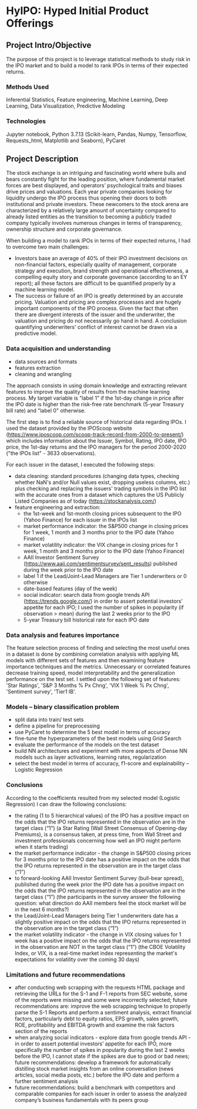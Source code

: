 # HyIPO: Hyped Initial Product Offerings

## Project Intro/Objective
The purpose of this project is to leverage statistical methods to study risk in the IPO market and to build a model to rank IPOs in terms of their expected returns.

### Methods Used
Inferential Statistics, Feature engineering, Machine Learning, Deep Learning, Data Visualization, Predictive Modeling

### Technologies
Jupyter notebook, Python 3.7.13 (Scikit-learn, Pandas, Numpy, Tensorflow, Requests_html, Matplotlib and Seaborn), PyCaret

## Project Description
The stock exchange is an intriguing and fascinating world where bulls and bears constantly fight for the leading position, where fundamental market forces are best displayed, and operators’ psychological traits and biases drive prices and valuations. 
Each year private companies looking for liquidity undergo the IPO process thus opening their doors to both institutional and private investors. These newcomers to the stock arena are characterized by a relatively large amount of uncertainty compared to already listed entities as the transition to becoming a publicly traded company typically involves numerous changes in terms of transparency, ownership structure and corporate governance.    

When building a model to rank IPOs in terms of their expected returns, I had to overcome two main challenges:
- Investors base an average of 40% of their IPO investment decisions on non-financial factors, especially quality of management, corporate strategy and execution, brand strength and operational effectiveness, a compelling equity story and corporate governance (according to an EY report); all these factors are difficult to be quantified properly by a machine learning model.
- The success or failure of an IPO is greatly determined by an accurate pricing. Valuation and pricing are complex processes and are hugely important components of the IPO process. Given the fact that often there are divergent interests of the issuer and the underwriter, the valuation and pricing do not necessarily go hand in hand. A conclusion quantifying underwriters' conflict of interest cannot be drawn via a predictive model.
 
### Data acquisition and understanding 
- data sources and formats 
- features extraction
- cleaning and wrangling 
 
The approach consists in using domain knowledge and extracting relevant features to improve the quality of results from the machine learning process.
My target variable is "label 1" if the 1st-day change in price after the IPO date is higher than the risk-free rate benchmark (5-year Treasury bill rate) and "label 0" otherwise.

The first step is to find a reliable source of historical data regarding IPOs. I used the dataset provided by the IPOScoop website (https://www.iposcoop.com/scoop-track-record-from-2000-to-present/) which includes information about the Issuer, Symbol, Rating, IPO date, IPO price, the 1st-day returns and the IPO managers for the period 2000-2020 ("the IPOs list" - 3633 observations). 

For each issuer in the dataset, I executed the following steps:
- data cleaning: standard procedures (changing data types, checking whether NaN's and/or Null values exist, dropping useless columns, etc.) plus checking and replacing the issuers' trading symbols in the IPO list with the accurate ones from a dataset which captures the US Publicly Listed Companies as of today (https://stockanalysis.com/) 
- feature engineering and extraction:
  - the 1st-week and 1st-month closing prices subsequent to the IPO (Yahoo Finance) for each issuer in the IPOs list 
  - market performance indicator: the S&P500 change in closing prices for 1 week, 1 month and 3 months prior to the IPO date (Yahoo Finance)
  - market volatility indicator: the VIX change in closing prices for 1 week, 1 month and 3 months prior to the IPO date (Yahoo Finance)
  - AAII Investor Sentiment Survey (https://www.aaii.com/sentimentsurvey/sent_results) published during the week prior to the IPO date 
  - label 1 if the Lead/Joint-Lead Managers are Tier 1 underwriters or 0 otherwise
  - date-based features (day of the week)
  - social indicator: search data from google trends API (https://trends.google.com/) in order to assert potential investors’ appetite for each IPO; I used the number of spikes in popularity (if observation > mean) during the last 2 weeks prior to the IPO 
  - 5-year Treasury bill historical rate for each IPO date

### Data analysis and features importance
The feature selection process of finding and selecting the most useful ones in a dataset is done by combining correlation analysis with applying ML models with different sets of features and then examining feature importance techniques and the metrics. Unnecessary or correlated features decrease training speed, model interpretability and the generalization performance on the test set. I settled upon the following set of features: 'Star Ratings',  'S&P 3 Months % Px Chng', 'VIX 1 Week % Px Chng', 'Sentiment survey', 'Tier1 IB'. 

### Models – binary classification problem
- split data into train/ test sets
- define a pipeline for preprocessing
- use PyCaret to determine the 5 best model in terms of accuracy
- fine-tune the hyperparameters of the best models using Grid Search
- evaluate the performance of the models on the test dataset
- build NN architectures and experiment with more aspects of Dense NN models such as layer activations, learning rates, regularization
- select the best model in terms of accuracy, f1-score and explainability – Logistic Regression

### Conclusions
According to the coefficients resulted from my selected model (Logistic Regression) I can draw the following conclusions:
- the rating (1 to 5 hierarchical values) of the IPO has a positive impact on the odds that the IPO returns represented in the observation are in the target class (“1”) (a Star Rating (Wall Street Consensus of Opening-day Premiums), is a consensus taken, at press time, from Wall Street and investment professionals concerning how well an IPO might perform when it starts trading)
- the market performance indicator - the change in S&P500 closing prices for 3 months prior to the IPO date has a positive impact on the odds that the IPO returns represented in the observation are in the target class (“1”) 
- to forward-looking AAII Investor Sentiment Survey (bull-bear spread), published during the week prior the IPO date has a positive impact on the odds that the IPO returns represented in the observation are in the target class (“1”) (the participants in the survey answer the following question: what direction do AAII members feel the stock market will be in the next 6 months?)
- the Lead/Joint-Lead Managers being Tier 1 underwriters date has a slightly positive impact on the odds that the IPO returns represented in the observation are in the target class (“1”) 
- the market volatility indicator - the change in VIX closing values for 1 week has a positive impact on the odds that the IPO returns represented in the observation are NOT in the target class (“1”) (the CBOE Volatility Index, or VIX, is a real-time market index representing the market's expectations for volatility over the coming 30 days)

### Limitations and future recommendations
- after conducting web scrapping with the requests HTML package and retrieving the URLs for the S-1 and F-1 reports from SEC website, some of the reports were missing and some were incorrectly selected; future recommendations are: improve the web scrapping technique to properly parse the S-1 Reports and perform a sentiment analysis, extract financial factors, particularly debt to equity ratios, EPS growth, sales growth, ROE, profitability and EBITDA growth and examine the risk factors section of the reports
- when analyzing social indicators - explore data from google trends API - in order to assert potential investors’ appetite for each IPO, more specifically the number of spikes in popularity during the last 2 weeks before the IPO, I cannot state if the spikes are due to good or bad news; future recommendations: develop a framework for automatically distilling stock market insights from an online conversation (news articles, social media posts, etc.) before the IPO date and perform a further sentiment analysis
- future recommendations: build a benchmark with competitors and comparable companies for each issuer in order to assess the analyzed company’s business fundamentals with its peers group
